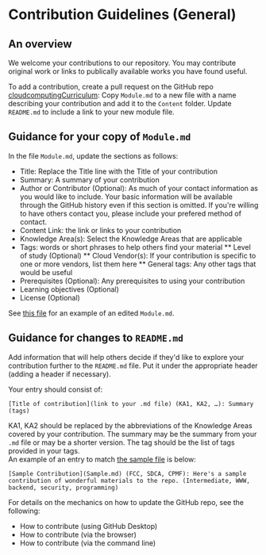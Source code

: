 # Contribution Guidelines (General)
## An overview
We welcome your contributions to our repository.  You may contribute original work or links to publically available works you have found useful.  

To add a contribution, create a pull request on the GitHub repo [cloudcomputingCurriculum](https://github.com/cloudcomputingcurricula/Cloud-Computing-Curricula):
Copy `Module.md` to a new file with a name describing your contribution and add it to the `Content` folder.
Update `README.md` to include a link to your new module file.

## Guidance for your copy of `Module.md`

In the file `Module.md`, update the sections as follows:
* Title: Replace the Title line with the Title of your contribution
* Summary: A summary of your contribution 
* Author or Contributor (Optional): As much of your contact information as you would like to include.  Your basic information will be available through the GitHub history even if this section is omitted.  If you're willing to have others contact you, please include your prefered method of contact.
* Content Link: the link or links to your contribution
* Knowledge Area(s): Select the Knowledge Areas that are applicable
* Tags: words or short phrases to help others find your material
** Level of study (Optional)
** Cloud Vendor(s): If your contribution is specific to one or more vendors, list them here
** General tags: Any other tags that would be useful
* Prerequisites (Optional): Any prerequisites to using your contribution
* Learning objectives (Optional)
* License (Optional)

See [this file](Sample.md) for an example of an edited `Module.md`.

## Guidance for changes to `README.md`
Add information that will help others decide if they'd like to explore your contribution further to the `README.md` file.  Put it under the appropriate header (adding a header if necessary).

Your entry should consist of:
```
[Title of contribution](link to your .md file) (KA1, KA2, …): Summary (tags)
```
KA1, KA2 should be replaced by the abbreviations of the Knowledge Areas covered by your contribution.  The summary may be the summary from your `.md` file or may be a shorter version.  The tag should be the list of tags provided in your tags.  
An example of an entry to match [the sample file](`Sample.md`) is below:
```
[Sample Contribution](Sample.md) (FCC, SDCA, CPMF): Here's a sample contribution of wonderful materials to the repo. (Intermediate, WWW, backend, security, programming)
```

For details on the mechanics on how to update the GitHub repo, see the following:
* How to contribute (using GitHub Desktop)
* How to contribute (via the browser)
* How to contribute (via the command line)
